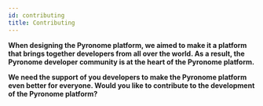 ```yaml
---
id: contributing
title: Contributing
---
```


<a id="aHeaderMenuAnchor" data-header-menu="Docs"></a>

**When designing the Pyronome platform, we aimed to make it a platform that brings together developers from all over the world. As a result, the Pyronome developer community is at the heart of the Pyronome platform.**

**We need the support of you developers to make the Pyronome platform even better for everyone. Would you like to contribute to the development of the Pyronome platform?**